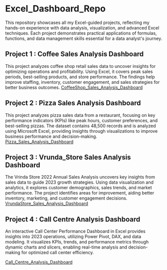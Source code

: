 # Excel_Dashboard_Repo
This repository showcases all my Excel-guided projects, reflecting my hands-on experience with data analysis, visualization, and advanced Excel techniques. Each project demonstrates practical applications of formulas, functions, and data management skills essential for a data analyst's journey.

## Project 1 : Coffee Sales Analysis Dashboard
This project analyzes coffee shop retail sales data to uncover insights for optimizing operations and profitability. Using Excel, it covers peak sales periods, best-selling products, and store performance. The findings help improve staffing, inventory, customer engagement, and sales strategies for better business outcomes.
<a href = "https://github.com/Sahil302002/Coffee-Sales-Analysis">CoffeeShop_Sales_Analysis_Dashboard</a>

## Project 2 : Pizza Sales Analysis Dashboard
This project analyzes pizza sales data from a restaurant, focusing on key performance indicators (KPIs) like peak hours, customer preferences, and best-selling pizzas. The dataset contains 48,500 records and is analyzed using Microsoft Excel, providing insights through visualizations to improve business performance and decision-making.
<a href = "https://github.com/Sahil302002/Pizza_Sales_Analysis"> Pizza_Sales_Analysis_Dashboard</a>

## Project 3 : Vrunda_Store Sales Analysis Dashboard
The Vrinda Store 2022 Annual Sales Analysis uncovers key insights from sales data to guide 2023 growth strategies. Using data visualization and analytics, it explores customer demographics, sales trends, and market performance. The project identifies areas for improvement, aiding better inventory, marketing, and customer engagement decisions.
<a href = "https://github.com/Sahil302002/Vrunda_Store_Analysis"> VrundaStore_Sales_Analysis_Dashboard</a>

## Project 4 : Call Centre Analysis Dashboard
An interactive Call Center Performance Dashboard in Excel provides insights into 2023 operations, utilizing Power Pivot, DAX, and data modeling. It visualizes KPIs, trends, and performance metrics through dynamic charts and slicers, enabling real-time analysis and decision-making for optimized call center efficiency.

<a href = "https://github.com/Sahil302002/Call_Center_Analysis"> Call_Centre_Analysis_Dashboard</a>
